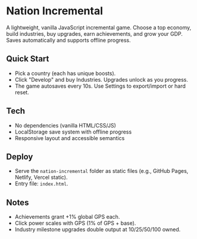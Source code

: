 # Nation Incremental

A lightweight, vanilla JavaScript incremental game. Choose a top economy, build industries, buy upgrades, earn achievements, and grow your GDP. Saves automatically and supports offline progress.

## Quick Start

- Pick a country (each has unique boosts).
- Click "Develop" and buy Industries. Upgrades unlock as you progress.
- The game autosaves every 10s. Use Settings to export/import or hard reset.

## Tech

- No dependencies (vanilla HTML/CSS/JS)
- LocalStorage save system with offline progress
- Responsive layout and accessible semantics

## Deploy

- Serve the `nation-incremental` folder as static files (e.g., GitHub Pages, Netlify, Vercel static).
- Entry file: `index.html`.

## Notes

- Achievements grant +1% global GPS each.
- Click power scales with GPS (1% of GPS + base).
- Industry milestone upgrades double output at 10/25/50/100 owned.
